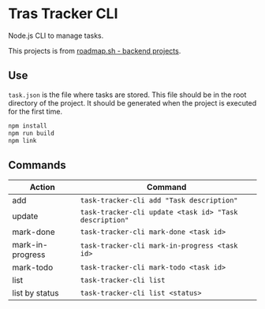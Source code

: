 # Tras Tracker CLI

Node.js CLI to manage tasks.

This projects is from [roadmap.sh - backend projects](https://roadmap.sh/projects/task-tracker).

## Use

`task.json` is the file where tasks are stored. This file should be in the root directory of the project. It should be generated when the project is executed for the first time.

```bash
npm install
npm run build
npm link
```

## Commands

| Action           | Command                                                |
| ---------------- | ------------------------------------------------------ |
| add              | `task-tracker-cli add "Task description"`              |
| update           | `task-tracker-cli update <task id> "Task description"` |
| mark-done        | `task-tracker-cli mark-done <task id>`                 |
| mark-in-progress | `task-tracker-cli mark-in-progress <task id>`          |
| mark-todo        | `task-tracker-cli mark-todo <task id>`                 |
| list             | `task-tracker-cli list`                                |
| list by status   | `task-tracker-cli list <status>`                       |
